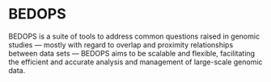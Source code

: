 BEDOPS
====

BEDOPS is a suite of tools to address common questions raised in genomic studies — mostly with regard to overlap and proximity relationships between data sets — BEDOPS aims to be scalable and flexible, facilitating the efficient and accurate analysis and management of large-scale genomic data.
